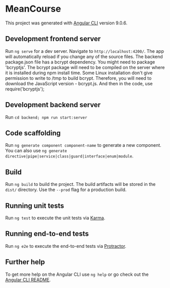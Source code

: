 # MeanCourse

This project was generated with [Angular CLI](https://github.com/angular/angular-cli) version 9.0.6.

## Development frontend server

Run `ng serve` for a dev server. Navigate to `http://localhost:4200/`. The app will automatically reload if you change any of the source files.
The backend package.json file has a bcrypt dependency. You might need to package 'bcryptjs'.
The bcrypt package will need to be compiled on the server where it is installed during npm install time. Some Linux installation don't
give permission to write to /tmp to build bcrypt. Therefore, you will need to download the JavaScript version - bcrypt.js.
And then in the code, use require('bcryptjs');

## Development backend server
Run `cd backend; npm run start:server`

## Code scaffolding

Run `ng generate component component-name` to generate a new component. You can also use `ng generate directive|pipe|service|class|guard|interface|enum|module`.

## Build

Run `ng build` to build the project. The build artifacts will be stored in the `dist/` directory. Use the `--prod` flag for a production build.

## Running unit tests

Run `ng test` to execute the unit tests via [Karma](https://karma-runner.github.io).

## Running end-to-end tests

Run `ng e2e` to execute the end-to-end tests via [Protractor](http://www.protractortest.org/).

## Further help

To get more help on the Angular CLI use `ng help` or go check out the [Angular CLI README](https://github.com/angular/angular-cli/blob/master/README.md).
